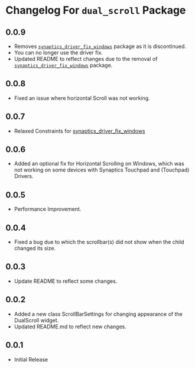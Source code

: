 # Changelog For `dual_scroll` Package

## 0.0.9

* Removes [`synaptics_driver_fix_windows`][1] package as it is discontinued.
* You can no longer use the driver fix.
* Updated README to reflect changes due to the removal of [`synaptics_driver_fix_windows`][1] package.

## 0.0.8

* Fixed an issue where horizontal Scroll was not working.

## 0.0.7

* Relaxed Constraints for [synaptics_driver_fix_windows][1]

## 0.0.6

* Added an optional fix for Horizontal Scrolling on Windows, which was not working on some devices with Synaptics Touchpad and (Touchpad) Drivers.

## 0.0.5

* Performance Improvement.

## 0.0.4

* Fixed a bug due to which the scrollbar(s) did not show when the child changed its size.

## 0.0.3

* Update README to reflect some changes.

## 0.0.2

* Added a new class ScrollBarSettings for changing appearance of the DualScroll widget.
* Updated README.md to reflect new changes.

## 0.0.1

* Initial Release

[1]: https://pub.dev/packages/synaptics_driver_fix_windows

